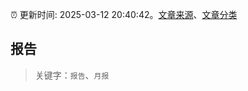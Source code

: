 :alarm_clock: 更新时间: 2025-03-12 20:40:42。[文章来源](/README.md)、[文章分类](/TAGS.md)

## 报告


> 关键字：`报告`、`月报`



